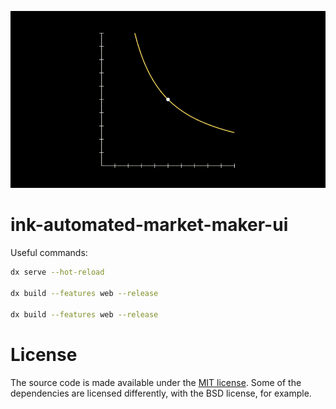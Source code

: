 ![amm](./resources/AutomatedMarketMaker.gif)

# ink-automated-market-maker-ui

Useful commands:

```Bash
dx serve --hot-reload

dx build --features web --release

dx build --features web --release
```

# License

The source code is made available under the [MIT license](https://github.com/TomaszWaszczyk/ink-automated-market-maker-ui/blob/master/LICENSE). Some of the dependencies are licensed differently, with the BSD license, for example.
